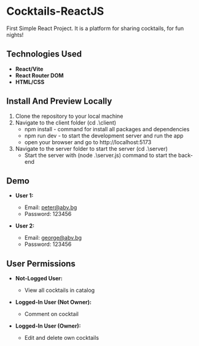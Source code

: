 # Cocktails-ReactJS
First Simple React Project.
It is a platform for sharing cocktails, for fun nights!

## Technologies Used
- **React/Vite**
- **React Router DOM**
- **HTML/CSS**

## Install And Preview Locally
1. Clone the repository to your local machine
2. Navigate to the client folder (cd .\client\)
    - npm install - command for install all packages and dependencies
    - npm run dev - to start the development server and run the app
    - open your browser and go to http://localhost:5173
3. Navigate to the server folder to start the server (cd .\server\)
    - Start the server with (node .\server.js) command to start the back-end
  
## Demo
-   **User 1:**

    -   Email: peter@abv.bg
    -   Password: 123456

-   **User 2:**
    -   Email: george@abv.bg
    -   Password: 123456

## User Permissions

-   **Not-Logged User:**

    -   View all cocktails in catalog

-   **Logged-In User (Not Owner):**

    -   Comment on cocktail


-   **Logged-In User (Owner):**
    -   Edit and delete own cocktails


